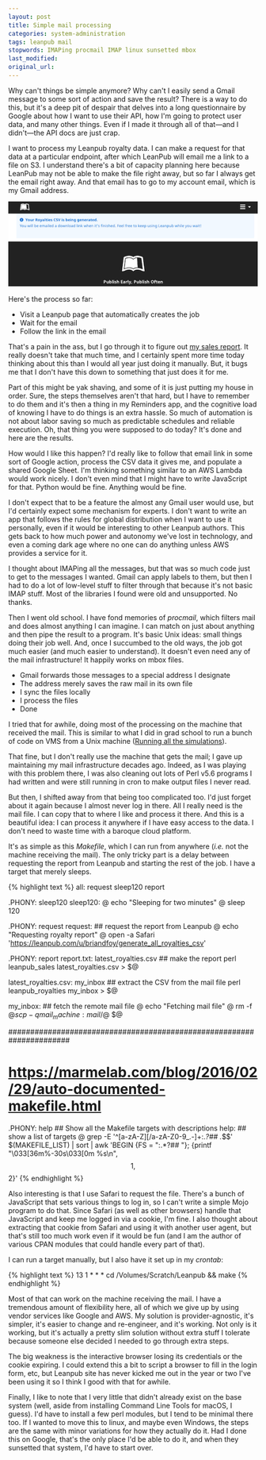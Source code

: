 ```yaml
---
layout: post
title: Simple mail processing
categories: system-administration
tags: leanpub mail
stopwords: IMAPing procmail IMAP linux sunsetted mbox
last_modified:
original_url:
---
```


Why can't things be simple anymore? Why can't I easily send a Gmail message to some sort of action and save the result? There is a way to do this, but it's a deep pit of despair that delves into a long questionnaire by Google about how I want to use their API, how I'm going to protect user data, and many other things. Even if I made it through all of that—and I didn't—the API docs are just crap.

<!--more-->

I want to process my Leanpub royalty data. I can make a request for that data at a particular endpoint, after which LeanPub will email me a link to a file on S3. I understand there's a bit of capacity planning here because LeanPub may not be able to make the file right away, but so far I always get the email right away. And that email has to go to my account email, which is my Gmail address.

![](/images/leanpub/wait_for_mail.png)

Here's the process so far:

* Visit a Leanpub page that automatically creates the job
* Wait for the email
* Follow the link in the email

That's a pain in the ass, but I go through it to figure out [my sales report](/leanpub-monthly-sales/). It really doesn't take that much time, and I certainly spent more time today thinking about this than I would all year just doing it manually. But, it bugs me that I don't have this down to something that just does it for me.

Part of this might be yak shaving, and some of it is just putting my house in order. Sure, the steps themselves aren't that hard, but I have to remember to do them and it's then a thing in my Reminders app, and the cognitive load of knowing I have to do things is an extra hassle. So much of automation is not about labor saving so much as predictable schedules and reliable execution. Oh, that thing you were supposed to do today? It's done and here are the results.

How would I like this happen? I'd really like to follow that email link in some sort of Google action, process the CSV data it gives me, and populate a shared Google Sheet. I'm thinking something similar to an AWS Lambda would work nicely. I don't even mind that I might have to write JavaScript for that. Python would be fine. Anything would be fine.

I don't expect that to be a feature the almost any Gmail user would use, but I'd certainly expect some mechanism for experts. I don't want to write an app that follows the rules for global distribution when I want to use it personally, even if it would be interesting to other Leanpub authors. This gets back to how much power and autonomy we've lost in technology, and even a coming dark age where no one can do anything unless AWS provides a service for it.

I thought about IMAPing all the messages, but that was so much code just to get to the messages I wanted. Gmail can apply labels to them, but then I had to do a lot of low-level stuff to filter through that because it's not basic IMAP stuff. Most of the libraries I found were old and unsupported. No thanks.

Then I went old school. I have fond memories of *procmail*, which filters mail and does almost anything I can imagine. I can match on just about anything and then pipe the result to a program. It's basic Unix ideas: small things doing their job well. And, once I succumbed to the old ways, the job got much easier (and much easier to understand). It doesn't even need any of the mail infrastructure! It happily works on mbox files.

* Gmail forwards those messages to a special address I designate
* The address merely saves the raw mail in its own file
* I sync the files locally
* I process the files
* Done

I tried that for awhile, doing most of the processing on the machine that received the mail. This is similar to what I did in grad school to run a bunch of code on VMS from a Unix machine ([Running all the simulations](/running-all-the-simulations/)).

That fine, but I don't really use the machine that gets the mail; I gave up maintaining my mail infrastructure decades ago. Indeed, as I was playing with this problem there, I was also cleaning out lots of Perl v5.6 programs I had written and were still running in cron to make output files I never read.

But then, I shifted away from that being too complicated too. I'd just forget about it again because I almost never log in there. All I really need is the mail file. I can copy that to where I like and process it there. And this is a beautiful idea: I can process it anywhere if I have easy access to the data. I don't need to waste time with a baroque cloud platform.

It's as simple as this *Makefile*, which I can run from anywhere (*i.e.* not the machine receiving the mail). The only tricky part is a delay between requesting the report from Leanpub and starting the rest of the job. I have a target that merely sleeps.

{% highlight text %}
all: request sleep120 report

.PHONY: sleep120
sleep120:
    @ echo "Sleeping for two minutes"
    @ sleep 120

.PHONY: request
request:    ## request the report from Leanpub
    @ echo "Requesting royalty report"
    @ open -a Safari 'https://leanpub.com/u/briandfoy/generate_all_royalties_csv'

.PHONY: report
report.txt: latest_royalties.csv   ## make the report
    perl leanpub_sales latest_royalties.csv > $@

latest_royalties.csv: my_inbox  ## extract the CSV from the mail file
    perl leanpub_royalties my_inbox > $@

my_inbox: ## fetch the remote mail file
    @ echo "Fetching mail file"
    @ rm -f $@
    scp -q mail_machine:mail/$@ $@

######################################################################
# https://marmelab.com/blog/2016/02/29/auto-documented-makefile.html
.PHONY: help ## Show all the Makefile targets with descriptions
help: ## show a list of targets
    @ grep -E '^[a-zA-Z][/a-zA-Z0-9_.-]+:.*?## .*$$' $(MAKEFILE_LIST) | sort | awk 'BEGIN {FS = ":.*?## "}; {printf "\033[36m%-30s\033[0m %s\n", $$1, $$2}'
{% endhighlight %}

Also interesting is that I use Safari to request the file. There's a bunch of JavaScript that sets various things to log in, so I can't write a simple Mojo program to do that. Since Safari (as well as other browsers) handle that JavaScript and keep me logged in via a cookie, I'm fine. I also thought about extracting that cookie from Safari and using it with another user agent, but that's still too much work even if it would be fun (and I am the author of various CPAN modules that could handle every part of that).

I can run a target manually, but I also have it set up in my *crontab*:

{% highlight text %}
13 1 * * * cd /Volumes/Scratch/Leanpub && make
{% endhighlight %}

Most of that can work on the machine receiving the mail. I have a tremendous amount of flexibility here, all of which we give up by using vendor services like Google and AWS. My solution is provider-agnostic, it's simpler, it's easier to change and re-engineer, and it's working. Not only is it working, but it's actually a pretty slim solution without extra stuff I tolerate because someone else decided I needed to go through extra steps.

The big weakness is the interactive browser losing its credentials or the cookie expiring. I could extend this a bit to script a browser to fill in the login form, etc, but Leanpub site has never kicked me out in the year or two I've been using it so I think I good with that for awhile.

Finally, I like to note that I very little that didn't already exist on the base system (well, aside from installing Command Line Tools for macOS, I guess). I'd have to install a few perl modules, but I tend to be minimal there too. If I wanted to move this to linux, and maybe even Windows, the steps are the same with minor variations for how they actually do it. Had I done this on Google, that's the only place I'd be able to do it, and when they sunsetted that system, I'd have to start over.
